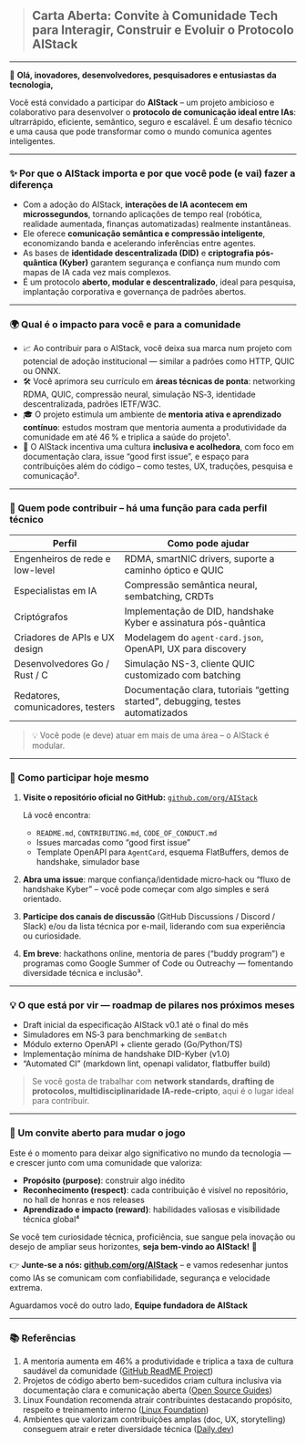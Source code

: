 > ## **Carta Aberta: Convite à Comunidade Tech para Interagir, Construir e Evoluir o Protocolo AIStack**

---

👋 **Olá, inovadores, desenvolvedores, pesquisadores e entusiastas da tecnologia,**

Você está convidado a participar do **AIStack** – um projeto ambicioso e colaborativo para desenvolver o **protocolo de comunicação ideal entre IAs**: ultrarrápido, eficiente, semântico, seguro e escalável. É um desafio técnico e uma causa que pode transformar como o mundo comunica agentes inteligentes.

---

### ✨ Por que o AIStack importa e por que você pode (e vai) fazer a diferença

* Com a adoção do AIStack, **interações de IA acontecem em microssegundos**, tornando aplicações de tempo real (robótica, realidade aumentada, finanças automatizadas) realmente instantâneas.
* Ele oferece **comunicação semântica e compressão inteligente**, economizando banda e acelerando inferências entre agentes.
* As bases de **identidade descentralizada (DID)** e **criptografia pós-quântica (Kyber)** garantem segurança e confiança num mundo com mapas de IA cada vez mais complexos.
* É um protocolo **aberto, modular e descentralizado**, ideal para pesquisa, implantação corporativa e governança de padrões abertos.

---

### 🌍 Qual é o impacto para você e para a comunidade

* 📈 Ao contribuir para o AIStack, você deixa sua marca num projeto com potencial de adoção institucional — similar a padrões como HTTP, QUIC ou ONNX.
* 🛠 Você aprimora seu currículo em **áreas técnicas de ponta**: networking RDMA, QUIC, compressão neural, simulação NS‑3, identidade descentralizada, padrões IETF/W3C.
* 🎓 O projeto estimula um ambiente de **mentoria ativa e aprendizado contínuo**: estudos mostram que mentoria aumenta a produtividade da comunidade em até 46 % e triplica a saúde do projeto¹.
* 🤝 O AIStack incentiva uma cultura **inclusiva e acolhedora**, com foco em documentação clara, issue “good first issue”, e espaço para contribuições além do código – como testes, UX, traduções, pesquisa e comunicação².

---

### 🧩 Quem pode contribuir – há uma função para cada perfil técnico

| **Perfil**                        | **Como pode ajudar**                                                             |
| --------------------------------- | -------------------------------------------------------------------------------- |
| Engenheiros de rede e low-level   | RDMA, smartNIC drivers, suporte a caminho óptico e QUIC                          |
| Especialistas em IA               | Compressão semântica neural, sembatching, CRDTs                                  |
| Criptógrafos                      | Implementação de DID, handshake Kyber e assinatura pós-quântica                  |
| Criadores de APIs e UX design     | Modelagem do `agent-card.json`, OpenAPI, UX para discovery                       |
| Desenvolvedores Go / Rust / C     | Simulação NS-3, cliente QUIC customizado com batching                            |
| Redatores, comunicadores, testers | Documentação clara, tutoriais “getting started”, debugging, testes automatizados |

> 💡 Você pode (e deve) atuar em mais de uma área – o AIStack é modular.

---

### 📌 Como participar hoje mesmo

1. **Visite o repositório oficial no GitHub:**
   [`github.com/org/AIStack`](https://github.com/org/AIStack)

   Lá você encontra:

   * `README.md`, `CONTRIBUTING.md`, `CODE_OF_CONDUCT.md`
   * Issues marcadas como “good first issue”
   * Template OpenAPI para `AgentCard`, esquema FlatBuffers, demos de handshake, simulador base

2. **Abra uma issue**: marque confiança/identidade micro‑hack ou “fluxo de handshake Kyber” – você pode começar com algo simples e será orientado.

3. **Participe dos canais de discussão** (GitHub Discussions / Discord / Slack) e/ou da lista técnica por e-mail, liderando com sua experiência ou curiosidade.

4. **Em breve**: hackathons online, mentoria de pares (“buddy program”) e programas como Google Summer of Code ou Outreachy — fomentando diversidade técnica e inclusão³.

---

### 💡 O que está por vir — roadmap de pilares nos próximos meses

* Draft inicial da especificação AIStack v0.1 até o final do mês
* Simuladores em NS‑3 para benchmarking de `semBatch`
* Módulo externo OpenAPI + cliente gerado (Go/Python/TS)
* Implementação mínima de handshake DID-Kyber (v1.0)
* “Automated CI” (markdown lint, openapi validator, flatbuffer build)

> Se você gosta de trabalhar com **network standards, drafting de protocolos, multidisciplinaridade IA‑rede‑cripto**, aqui é o lugar ideal para contribuir.

---

### 🌱 Um convite aberto para mudar o jogo

Este é o momento para deixar algo significativo no mundo da tecnologia — e crescer junto com uma comunidade que valoriza:

* **Propósito (purpose)**: construir algo inédito
* **Reconhecimento (respect)**: cada contribuição é visível no repositório, no hall de honras e nos releases
* **Aprendizado e impacto (reward)**: habilidades valiosas e visibilidade técnica global⁴

Se você tem curiosidade técnica, proficiência, sue sangue pela inovação ou desejo de ampliar seus horizontes, **seja bem-vindo ao AIStack!** 🚀

👉 **Junte-se a nós: [github.com/org/AIStack](https://github.com/org/AIStack)** – e vamos redesenhar juntos como IAs se comunicam com confiabilidade, segurança e velocidade extrema.

Aguardamos você do outro lado,
**Equipe fundadora de AIStack**

---

### 📚 Referências

1. A mentoria aumenta em 46% a produtividade e triplica a taxa de cultura saudável da comunidade ([GitHub ReadME Project](https://github.com/readme/featured/contributor-onboarding))
2. Projetos de código aberto bem-sucedidos criam cultura inclusiva via documentação clara e comunicação aberta ([Open Source Guides](https://opensource.guide/building-community/))
3. Linux Foundation recomenda atrair contribuintes destacando propósito, respeito e treinamento interno ([Linux Foundation](https://www.linuxfoundation.org/blog/blog/effective-strategies-recruiting-open-source-developers?utm_source=chatgpt.com))
4. Ambientes que valorizam contribuições amplas (doc, UX, storytelling) conseguem atrair e reter diversidade técnica ([Daily.dev](https://daily.dev/blog/diversity-in-open-source-best-practices-guide-2024?utm_source=chatgpt.com))
